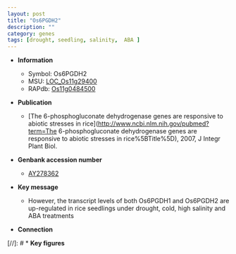 ```yaml
---
layout: post
title: "Os6PGDH2"
description: ""
category: genes
tags: [drought, seedling, salinity,  ABA ]
---
```


* **Information**  
    + Symbol: Os6PGDH2  
    + MSU: [LOC_Os11g29400](http://rice.uga.edu/cgi-bin/ORF_infopage.cgi?orf=LOC_Os11g29400)  
    + RAPdb: [Os11g0484500](http://rapdb.dna.affrc.go.jp/viewer/gbrowse_details/irgsp1?name=Os11g0484500)  

* **Publication**  
    + [The 6-phosphogluconate dehydrogenase genes are responsive to abiotic stresses in rice](http://www.ncbi.nlm.nih.gov/pubmed?term=The 6-phosphogluconate dehydrogenase genes are responsive to abiotic stresses in rice%5BTitle%5D), 2007, J Integr Plant Biol.

* **Genbank accession number**  
    + [AY278362](http://www.ncbi.nlm.nih.gov/nuccore/AY278362)

* **Key message**  
    + However, the transcript levels of both Os6PGDH1 and Os6PGDH2 are up-regulated in rice seedlings under drought, cold, high salinity and ABA treatments

* **Connection**  

[//]: # * **Key figures**  


